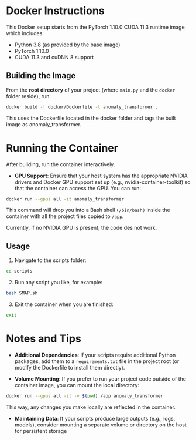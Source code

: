 # Docker Instructions

This Docker setup starts from the PyTorch 1.10.0 CUDA 11.3 runtime image, which includes:
- Python 3.8 (as provided by the base image)
- PyTorch 1.10.0
- CUDA 11.3 and cuDNN 8 support

## Building the Image

From the **root directory** of your project (where `main.py` and the `docker` folder reside), run:

```bash
docker build -f docker/Dockerfile -t anomaly_transformer .
```

This uses the Dockerfile located in the docker folder and tags the built image as anomaly_transformer.
# Running the Container
After building, run the container interactively.
- **GPU Support**: Ensure that your host system has the appropriate NVIDIA drivers and Docker GPU support set up (e.g., nvidia-container-toolkit) so that the container can access the GPU. You can run:

```bash
docker run --gpus all -it anomaly_transformer
```

This command will drop you into a Bash shell `(/bin/bash)` inside the container with all the project files copied to `/app`.

Currently, if no NVIDIA GPU is present, the code des not work.

## Usage

1. Navigate to the scripts folder:

```bash
cd scripts
```

2. Run any script you like, for example:
```bash 
bash SMAP.sh
```

3. Exit the container when you are finished:

```bash
exit
```

# Notes and Tips

- **Additional Dependencies**: If your scripts require additional Python packages, add them to a `requirements.txt` file in the project root (or modify the Dockerfile to install them directly).

- **Volume Mounting**: If you prefer to run your project code outside of the container image, you can mount the local directory:

```bash
docker run --gpus all -it -v $(pwd):/app anomaly_transformer
```

This way, any changes you make locally are reflected in the container.

- **Maintaining Data**: If your scripts produce large outputs (e.g., logs, models), consider mounting a separate volume or directory on the host for persistent storage

